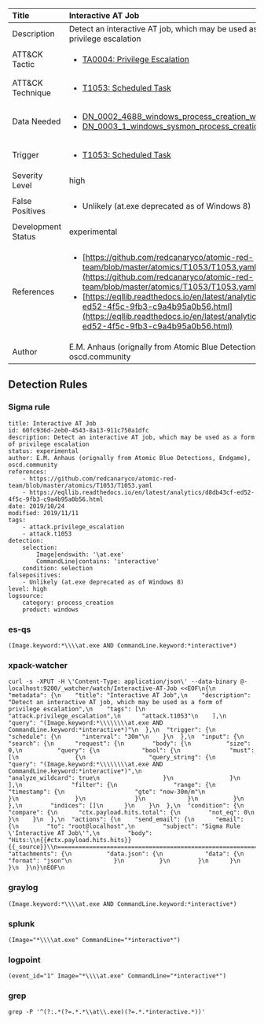 | Title                | Interactive AT Job                                                                                                                                                 |
|:---------------------|:------------------------------------------------------------------------------------------------------------------------------------------------------------|
| Description          | Detect an interactive AT job, which may be used as a form of privilege escalation                                                                                                                                           |
| ATT&amp;CK Tactic    |  <ul><li>[TA0004: Privilege Escalation](https://attack.mitre.org/tactics/TA0004)</li></ul>  |
| ATT&amp;CK Technique | <ul><li>[T1053: Scheduled Task](https://attack.mitre.org/techniques/T1053)</li></ul>  |
| Data Needed          | <ul><li>[DN_0002_4688_windows_process_creation_with_commandline](../Data_Needed/DN_0002_4688_windows_process_creation_with_commandline.md)</li><li>[DN_0003_1_windows_sysmon_process_creation](../Data_Needed/DN_0003_1_windows_sysmon_process_creation.md)</li></ul>  |
| Trigger              | <ul><li>[T1053: Scheduled Task](../Triggers/T1053.md)</li></ul>  |
| Severity Level       | high |
| False Positives      | <ul><li>Unlikely (at.exe deprecated as of Windows 8)</li></ul>  |
| Development Status   | experimental |
| References           | <ul><li>[https://github.com/redcanaryco/atomic-red-team/blob/master/atomics/T1053/T1053.yaml](https://github.com/redcanaryco/atomic-red-team/blob/master/atomics/T1053/T1053.yaml)</li><li>[https://eqllib.readthedocs.io/en/latest/analytics/d8db43cf-ed52-4f5c-9fb3-c9a4b95a0b56.html](https://eqllib.readthedocs.io/en/latest/analytics/d8db43cf-ed52-4f5c-9fb3-c9a4b95a0b56.html)</li></ul>  |
| Author               | E.M. Anhaus (orignally from Atomic Blue Detections, Endgame), oscd.community |


## Detection Rules

### Sigma rule

```
title: Interactive AT Job
id: 60fc936d-2eb0-4543-8a13-911c750a1dfc
description: Detect an interactive AT job, which may be used as a form of privilege escalation
status: experimental
author: E.M. Anhaus (orignally from Atomic Blue Detections, Endgame), oscd.community
references:
    - https://github.com/redcanaryco/atomic-red-team/blob/master/atomics/T1053/T1053.yaml
    - https://eqllib.readthedocs.io/en/latest/analytics/d8db43cf-ed52-4f5c-9fb3-c9a4b95a0b56.html
date: 2019/10/24
modified: 2019/11/11
tags:
    - attack.privilege_escalation
    - attack.t1053
detection:
    selection:
        Image|endswith: '\at.exe'
        CommandLine|contains: 'interactive'
    condition: selection
falsepositives:
    - Unlikely (at.exe deprecated as of Windows 8)
level: high
logsource:
    category: process_creation
    product: windows

```





### es-qs
    
```
(Image.keyword:*\\\\at.exe AND CommandLine.keyword:*interactive*)
```


### xpack-watcher
    
```
curl -s -XPUT -H \'Content-Type: application/json\' --data-binary @- localhost:9200/_watcher/watch/Interactive-AT-Job <<EOF\n{\n  "metadata": {\n    "title": "Interactive AT Job",\n    "description": "Detect an interactive AT job, which may be used as a form of privilege escalation",\n    "tags": [\n      "attack.privilege_escalation",\n      "attack.t1053"\n    ],\n    "query": "(Image.keyword:*\\\\\\\\at.exe AND CommandLine.keyword:*interactive*)"\n  },\n  "trigger": {\n    "schedule": {\n      "interval": "30m"\n    }\n  },\n  "input": {\n    "search": {\n      "request": {\n        "body": {\n          "size": 0,\n          "query": {\n            "bool": {\n              "must": [\n                {\n                  "query_string": {\n                    "query": "(Image.keyword:*\\\\\\\\at.exe AND CommandLine.keyword:*interactive*)",\n                    "analyze_wildcard": true\n                  }\n                }\n              ],\n              "filter": {\n                "range": {\n                  "timestamp": {\n                    "gte": "now-30m/m"\n                  }\n                }\n              }\n            }\n          }\n        },\n        "indices": []\n      }\n    }\n  },\n  "condition": {\n    "compare": {\n      "ctx.payload.hits.total": {\n        "not_eq": 0\n      }\n    }\n  },\n  "actions": {\n    "send_email": {\n      "email": {\n        "to": "root@localhost",\n        "subject": "Sigma Rule \'Interactive AT Job\'",\n        "body": "Hits:\\n{{#ctx.payload.hits.hits}}{{_source}}\\n================================================================================\\n{{/ctx.payload.hits.hits}}",\n        "attachments": {\n          "data.json": {\n            "data": {\n              "format": "json"\n            }\n          }\n        }\n      }\n    }\n  }\n}\nEOF\n
```


### graylog
    
```
(Image.keyword:*\\\\at.exe AND CommandLine.keyword:*interactive*)
```


### splunk
    
```
(Image="*\\\\at.exe" CommandLine="*interactive*")
```


### logpoint
    
```
(event_id="1" Image="*\\\\at.exe" CommandLine="*interactive*")
```


### grep
    
```
grep -P '^(?:.*(?=.*.*\\at\\.exe)(?=.*.*interactive.*))'
```



